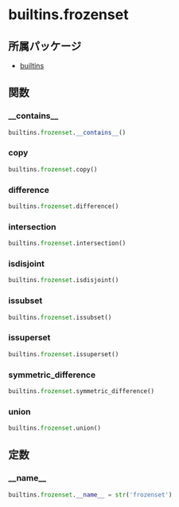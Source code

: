 # builtins.frozenset

## 所属パッケージ
- [builtins](../../module/builtins)

## 関数

### \_\_contains\_\_
```python
builtins.frozenset.__contains__()
```

### copy
```python
builtins.frozenset.copy()
```

### difference
```python
builtins.frozenset.difference()
```

### intersection
```python
builtins.frozenset.intersection()
```

### isdisjoint
```python
builtins.frozenset.isdisjoint()
```

### issubset
```python
builtins.frozenset.issubset()
```

### issuperset
```python
builtins.frozenset.issuperset()
```

### symmetric\_difference
```python
builtins.frozenset.symmetric_difference()
```

### union
```python
builtins.frozenset.union()
```

## 定数

### \_\_name\_\_
```python
builtins.frozenset.__name__ = str('frozenset')
```
